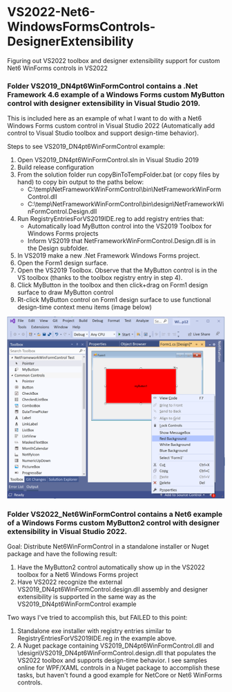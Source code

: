 # VS2022-Net6-WindowsFormsControls-DesignerExtensibility
Figuring out VS2022 toolbox and designer extensibility support for custom Net6 WinForms controls in VS2022

### Folder VS2019_DN4pt6WinFormControl contains a .Net Framework 4.6 example of a Windows Forms custom MyButton control with designer extensibility in Visual Studio 2019. 
This is included here as an example of what I want to do with a Net6 Windows Forms custom control in Visual Studio 2022 (Automatically add control to Visual Studio toolbox and support design-time behavior).

Steps to see VS2019_DN4pt6WinFormControl example:
1. Open VS2019_DN4pt6WinFormControl.sln in Visual Studio 2019
2. Build release configuration
3. From the solution folder run copyBinToTempFolder.bat (or copy files by hand) to copy bin output to the paths below:
    - C:\temp\NetFrameworkWinFormControl\bin\NetFrameworkWinFormControl.dll
    - C:\temp\NetFrameworkWinFormControl\bin\design\NetFrameworkWinFormControl.Design.dll
4. Run RegistryEntriesForVS2019IDE.reg to add registry entries that:
    - Automatically load MyButton control into the VS2019 Toolbox for Windows Forms projects
    - Inform VS2019 that NetFrameworkWinFormControl.Design.dll is in the Design subfolder.
6. In VS2019 make a new .Net Framework Windows Forms project. 
7. Open the Form1 design surface.
8. Open the VS2019 Toolbox. Observe that the MyButton control is in the VS toolbox (thanks to the toolbox registry entry in step 4).
9. Click MyButton in the toolbox and then click+drag on Form1 design surface to draw MyButton control
10. Rt-click MyButton control on Form1 design surface to use functional design-time context menu items (image below)

![Image](VS2019_DN4pt6WinFormControl/VS2019_MyButtonDesignTime.png)

### Folder VS2022_Net6WinFormControl contains a Net6 example of a Windows Forms custom MyButton2 control with designer extensibility in Visual Studio 2022. 

Goal: Distribute Net6WinFormControl in a standalone installer or Nuget package and have the following result:
1. Have the MyButton2 control automatically show up in the VS2022 toolbox for a Net6 Windows Forms project
2. Have VS2022 recognize the external VS2019_DN4pt6WinFormControl.design.dll assembly and designer extensibility is supported in the same way as the VS2019_DN4pt6WinFormControl example

Two ways I've tried to accomplish this, but FAILED to this point:
1. Standalone exe installer with registry entries similar to RegistryEntriesForVS2019IDE.reg in the example above.
2. A Nuget package containing VS2019_DN4pt6WinFormControl.dll and \design\VS2019_DN4pt6WinFormControl.design.dll that populates the VS2022 toolbox and supports design-time behavior. I see samples online for WPF/XAML controls in a Nuget package to accomplish these tasks, but haven't found a good example for NetCore or Net6 WinForms controls.

